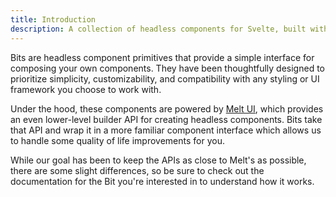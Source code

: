 ```yaml
---
title: Introduction
description: A collection of headless components for Svelte, built with Melt UI builders.
---
```


Bits are headless component primitives that provide a simple interface for composing your own components. They have been thoughtfully designed to prioritize simplicity, customizability, and compatibility with any styling or UI framework you choose to work with.

Under the hood, these components are powered by [Melt UI](https://melt-ui.com), which provides an even lower-level builder API for creating headless components. Bits take that API and wrap it in a more familiar component interface which allows us to handle some quality of life improvements for you.

While our goal has been to keep the APIs as close to Melt's as possible, there are some slight differences, so be sure to check out the documentation for the Bit you're interested in to understand how it works.
